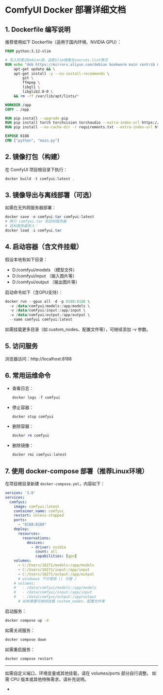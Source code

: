 # ComfyUI Docker 部署详细文档

## 1. Dockerfile 编写说明

推荐使用如下 Dockerfile（适用于国内环境、NVIDIA GPU）：

```dockerfile
FROM python:3.12-slim

# 写入阿里云Debian源，适配slim镜像无sources.list情况
RUN echo "deb https://mirrors.aliyun.com/debian bookworm main contrib non-free non-free-firmware\ndeb https://mirrors.aliyun.com/debian-security bookworm-security main contrib non-free non-free-firmware\ndeb https://mirrors.aliyun.com/debian bookworm-updates main contrib non-free non-free-firmware\ndeb https://mirrors.aliyun.com/debian bookworm-backports main contrib non-free non-free-firmware" > /etc/apt/sources.list && \
    apt-get update && \
    apt-get install -y --no-install-recommends \
        git \
        ffmpeg \
        libgl1 \
        libglib2.0-0 \
    && rm -rf /var/lib/apt/lists/*

WORKDIR /app
COPY . /app

RUN pip install --upgrade pip
RUN pip install torch torchvision torchaudio --extra-index-url https://download.pytorch.org/whl/cu128
RUN pip install --no-cache-dir -r requirements.txt --extra-index-url https://download.pytorch.org/whl/cu128

EXPOSE 8188
CMD ["python", "main.py"]
```

## 2. 镜像打包（构建）

在 ComfyUI 项目根目录下执行：
```powershell
docker build -t comfyui:latest .
```

## 3. 镜像导出与离线部署（可选）

如需在无外网服务器部署：
```powershell
docker save -o comfyui.tar comfyui:latest
# 拷贝 comfyui.tar 到目标服务器
# 目标服务器导入：
docker load -i comfyui.tar
```

## 4. 启动容器（含文件挂载）

假设本地有如下目录：
- D:/comfyui/models      （模型文件）
- D:/comfyui/input       （输入图片等）
- D:/comfyui/output      （输出图片等）

启动命令如下（含GPU支持）：
```powershell
docker run --gpus all -d -p 8188:8188 \
  -v /data/comfyui/models:/app/models \
  -v /data/comfyui/input:/app/input \
  -v /data/comfyui/output:/app/output \
  --name comfyui comfyui:latest
```

如需挂载更多目录（如 custom_nodes、配置文件等），可继续添加 -v 参数。

## 5. 访问服务

浏览器访问：http://localhost:8188

## 6. 常用运维命令

- 查看日志：
  ```powershell
  docker logs -f comfyui
  ```
- 停止容器：
  ```powershell
  docker stop comfyui
  ```
- 删除容器：
  ```powershell
  docker rm comfyui
  ```
- 删除镜像：
  ```powershell
  docker rmi comfyui:latest
  ```

## 7. 使用 docker-compose 部署（推荐Linux环境）

在项目根目录新建 `docker-compose.yml`，内容如下：

```yaml
version: '3.8'
services:
  comfyui:
    image: comfyui:latest
    container_name: comfyui
    restart: unless-stopped
    ports:
      - "8188:8188"
    deploy:
      resources:
        reservations:
          devices:
            - driver: nvidia
              count: all
              capabilities: [gpu]
    volumes:
      - C:/Users/18271/models:/app/models
      - C:/Users/18271/input:/app/input
      - C:/Users/18271/output:/app/output
      # windwows 下可使用 \\ 代替 /
    # volumes:
    #   - /data/comfyui/models:/app/models
    #   - /data/comfyui/input:/app/input
    #   - /data/comfyui/output:/app/output
      # 如有需要可继续挂载 custom_nodes、配置文件等
```

启动服务：
```bash
docker compose up -d
```

如需关闭服务：
```bash
docker compose down
```

如需重启服务：
```bash
docker compose restart
```

---
如需自定义端口、环境变量或其他挂载，请在 volumes/ports 部分自行调整。
如需 CPU 版本或其他特殊需求，请补充说明。

+